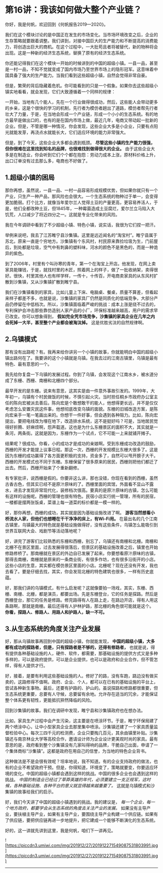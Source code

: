 # 第16讲：我该如何做大整个产业链？

你好，我是何帆，欢迎回到《何帆报告2019—2020》。

我们在这个模块讨论的是中国正在发生的市场变化。当市场环境改变之后，企业的生存策略就要跟着调整。我们讲到，对接中国巨大的生产能力和不断提高的消费能力，将创造出巨大的商机。在这个过程中，一大批苟且者将被替代，新的物种将会出现。这是一种新的经济生态系统，替换了原有的经济生态系统。

你还能记得我们在这个模块一开始的时候讲到的中国的超级小镇。一县一品，甚至是一村一品，不知不觉就变成了国内市场乃至世界市场上的隐形冠军。这意味着中国具备了强大的生产能力。当我们看到这些超级小镇，自然会觉得非常自豪。

但是，繁荣的背后隐藏着危机。你可能看到的只是一个假象。如果你去这些超级小镇实地看看，就会发现，它们大致遵循着一个同样的规律：

一开始，当地有几个能人，先在一个行业做得很成功，然后，这些能人会带动更多的乡亲，这是个很快的学习的机制，先行者为模仿者趟出了道路，模仿者帮先行者壮大了力量，于是，在当地会形成一个产业链，形成一个小小的生态系统。有的地方最早是做出口的，也有的是在国内市场上做，最近几年，电商又带动起一批新的企业。但是，不管是哪一种情况，你会发现，这些企业大多是小企业，只要有点阳光就能发芽，再浇点水就能长大，它们适应环境的能力非常强大。

但是，到了今天，这些企业大多都会遇到瓶颈。 **尽管这些小镇的生产能力很强，但你很难在这里找到知名的品牌，也很难找到做得很大的企业。** 由于这些企业大多是在制造业，你会听到它们个个都在抱怨：劳动力成本上涨，原材料价格上升，出口订单没有过去那么多，电商也不好做了。

## 1.超级小镇的困局

那你再想，虽然说，一县一品、一村一品容易形成规模优势，但如果你就只有一个产业，只生产一种产品，那风险也会很大。一个生态系统的物种过于单一，会变得更加脆弱。打个比方，就像当年爱尔兰人觉得土豆的产量更高，更容易养活人，于是，他们全都改种土豆，但1845年，一种霉菌造成土豆腐烂，爱尔兰立马陷入大饥荒，人口减少了将近四分之一。这就是专业化带来的风险。

我在今年调研中看到了不少超级小镇、特色小镇，说实话，我很为它们捏一把汗。

举例来说吧，我去了江苏睢宁县沙集镇。这里是远近闻名的“淘宝村”。睢宁县属于苏北，原来一直是个穷地方。沙集镇有个东风村，村民原来靠捡垃圾为生，门前屋后，到处都是垃圾，空气中有刺鼻的塑料味，河水的颜色不是黑色的，而是一种诡异的紫色。

到了2006年，村里有个叫孙寒的青年，第一个在淘宝上开店。他发现，在网上卖家具能赚钱，于是，就找村里的木匠，照着网上的样子，做了一批收纳架，卖得很好。很快，村里其他人也有样学样，一传十，十传百，开电商卖家具的从东风村扩散到沙集镇，又从沙集镇扩散到睢宁县。

我们在沙集镇看到的家具，比如儿童上下床、电脑桌、餐桌，质量不算差，但看起来样子都差不多，也就是说，沙集镇的家具厂仍然是同质化的低端竞争，大部分产品仍停留在中低档次。所以，沙集镇面临着严峻的挑战：成本上涨是绕不过去的，专利保护会冲击那些靠仿造别人家产品的小厂，环保标准越来越高，用户的需求早已改变。你可以想象得到， **假如完全凭市场竞争，沙集镇的家具企业在几年之内会死掉一大半，甚至整个产业都会被淘汰掉。** 这是优胜劣汰的自然规律啊。

## 2.乌镇模式

那有没有出路呢？有。我再来给你讲另一个小镇的故事，你就能明白中国的超级小镇出路何在了。我要讲的这个小镇就是乌镇。在我去过的江南古镇里，乌镇是最有特色、最有意思的一个。

我先给你复盘一下乌镇的发展过程。你到了乌镇，会发现这个江南水乡，被水道分成了东栅、西栅、南栅和北栅四个部分。

最早开发的是东栅。说来有意思，这其实是由一件意外事故引发的。1999年，大年初一，乌镇有个村民做饭的时候，不慎引起火灾。当时担任桐乡市政府办公室主任的陈向宏被派去善后。陈向宏是个敢想敢干的能人，他想得更长远，并不是仅仅考虑怎么安置灾民这件事，他想彻底改变乌镇的面貌。东栅的旧城改造方案，是陈向宏亲手一笔一笔画出来的。你想干一件好事，但会遇到各种阻力。比如，陈向宏提出，要把电线改为埋在地下，改造排水系统，这不是挺好吗？可是，当地居民觉得好折腾、好麻烦啊，怨声载道。这也是为什么东栅景区的面积不大，其实就是一条河，两条街。这就是因为，东栅作为一个试点，它不可能一上来就铺开摊子。

结果呢？很成功。你看，小的成功才是成功的亲娘啊。受到东栅成功改造的鼓励，西栅的开发才能提上议事日程。那这一次，西栅的开发规模比东栅大很多了。这是因为东栅的成功赢得了各方面更积极的支持，资金多了，自然可以甩开膀子大干。西栅的开发模式也不同于东栅。东栅保留了很多原来的居民，西栅则把他们都迁了出去。然后，西栅开始来了个重新翻修。

有专家批评，说西栅是假的。你要非这么讲，那也没错，你现在看到的西栅，虽然古香古色，但其实已经不是原汁原味的了。西栅里面的宾馆，外面看不显山不露水，进去才发现非常现代化，装修档次很高。要真的是原汁原味的古镇，怎么可能有这样的设施呢。西栅的管理也很有特色。民宿小店实行统一管理，所有的民宿，一楼都是摆两张饭桌，菜谱上每一道菜的标价都是一模一样的。

好，那你再想，西栅的成功，其实就是因为基础设施改进了啊。 **游客当然想看小桥流水人家，但他们也想睡在干干净净的床上，有Wi-Fi用。** 在最出名的几个江南古镇里，乌镇最大的特色就是基础设施做得好，没有这些条件，乌镇怎么能吸引到世界互联网大会、戏剧节等活动落地呢？

好，讲完了游客们比较熟悉的东栅和西栅，别忘了，乌镇还有南栅和北栅。南栅和北栅不在景区里面，过去发展得很落后，但景区的基础设施改善之后，镇里也开始修路修桥了。那南栅就在景区的外边自已发展了起来。你要想看原汁原味的古镇，那得去南栅，南栅就是原来的一条商业街，有很多作坊，也有很多沿街开的小店。这些小店的生意，其实都在模仿景区里面的小店。北栅呢？现在还没有开发，我也去看了。要是仔细去找，其实，你会发现北栅的特色建筑也很多，一样有历史底蕴。

好，那我们讲的乌镇模式，有什么启发呢？这就像要拍一场戏，其实，东栅、西栅、南栅、北栅，都是演员，都要出场。先是东栅登台，它的任务是探路。然后是西栅登台，那它的任务是修路。修完路得有人在路上走，在路边开店，得有人用这条路啊，那就是南栅。最后还得有人护林护路，那北栅的角色很可能就是这个。 **你看，探路人、修路人、用路人和护路人，缺一不可。**

## 3.从生态系统的角度关注产业发展

好，那从乌镇故事再回到中国的超级小镇，你就能发现， **中国的超级小镇，大多都有成功的探路者，但是，只有探路者是不够的，还得有修路者，** 也就是说，得有提供各种基础设施的人，硬件、软件，都需要，那基础设施的提供方式又是多种多样的，可以是政府提供，可以是企业提供，也可以是政府和企业合作，但不管怎样，得有人提供才行。

好，接着，是要有利用这些基础设施的人。修好了的路，没有车跑，路边没有做买卖的，这路修得不值啊。政府、企业、个人，都可以在已有的基础设施的平台上，尝试各种新生事物。最后，还要有护路的、护山的。虽说探路和修路都很重要，但生态系统更重要，总要有人守候，总要留有余地。允许存在适当的冗余，才能保证整个体系更有韧性，更能抵抗猝然降临的风险。

回到沙集镇的故事。我们在调研中发现，睢宁县和沙集镇政府也在想办法。

比如，家具生产过程中会产生污染，这主要是在喷涂环节。于是，睢宁环保局建了两个喷涂中心，让中小型家具企业去那里集中喷涂。沙集镇还建了一个家具质量监督检验中心。每次三四千元的检测费，企业只要掏几百元，其余由镇里补贴。沙集镇还与南京林业大学等高校合作，邀请设计师为企业设计更美观时尚的家具。最有意思的是，政府看到整个沙集镇没有几家叫得响的品牌，干脆自己出面，申请了一个集体商标“沙集镇”。这都是政府在用自己的信誉，为当地的特色企业背书。

这种做法是不是会很有效呢？坦率地说，我不知道。有的企业支持政府的做法，也有的企业不希望政府干预。但是，你得知道，环境变了，策略就要变，你要适应环境的变化。中国的超级小镇都会遇到这样的挑战。中国的很多企业也会遇到这样的挑战。 *中国的制造业已经过了草莽英雄的年代，必须要建立一支正规军，这时候，各种基础设施、各种平台的意义就显得越来越重要了。* 这就是乌镇模式和沙集镇的故事给我们的启示。

好，我们今天讲了中国的超级小镇遇到的挑战。我的建议是， *每一个企业，每一个地方政府，都要学会从生态系统的角度去关注产业的发展。* 如果没有主导产业，要扶植主导产业，如果有主导产业，要围绕主导产业构建一个供应链。如果有了供应链，要把供应链再进一步地提升，把它建成一个能够不断演化的生态系统。

好的，这一讲就先讲到这里，我是何帆，咱们下一讲再见。

![https://piccdn3.umiwi.com/img/201912/27/201912271549087531803991.jpg](https://piccdn3.umiwi.com/img/201912/27/201912271549087531803991.jpg)

---
